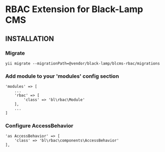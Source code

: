 RBAC Extension for Black-Lamp CMS
=====================================

INSTALLATION
------------

### Migrate

	yii migrate --migrationPath=@vendor/black-lamp/blcms-rbac/migrations

### Add module to your 'modules' config section

    'modules' => [
        ...
        'rbac' => [
            'class' => 'bl\rbac\Module'
        ],
        ...
    ]

### Configure AccessBehavior

    'as AccessBehavior' => [
        'class' => 'bl\rbac\components\AccessBehavior'
    ],